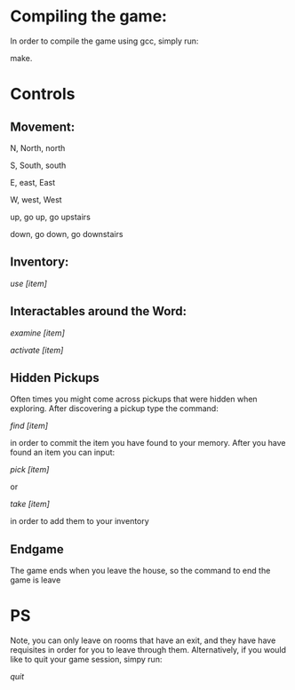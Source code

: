 # Compiling the game:
In order to compile the game using gcc, simply run:

make.

# Controls 

## Movement:
N, North, north

S, South, south

E, east, East

W, west, West

up, go up, go upstairs

down, go down, go downstairs

## Inventory:
*use [item]*

## Interactables around the Word:
*examine [item]*

*activate [item]*

## Hidden Pickups
Often times you might come across pickups that were hidden when exploring.
After discovering a pickup type the command:

*find [item]*

in order to commit the item you have found to your memory. After you have
found an item you can input:

*pick [item]*

or

*take [item]*

in order to add them to your inventory

## Endgame
The game ends when you leave the house, so the command to end the game is
leave

# PS
Note, you can only leave on rooms that have an exit, and they have have
requisites in order for you to leave through them.
Alternatively, if you would like to quit your game session, simpy run: 

*quit*
